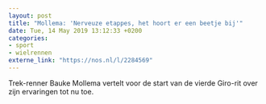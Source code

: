 ```yaml
---
layout: post
title: "Mollema: 'Nerveuze etappes, het hoort er een beetje bij'"
date: Tue, 14 May 2019 13:12:33 +0200
categories: 
- sport 
- wielrennen 
externe_link: "https://nos.nl/l/2284569"
---
```


Trek-renner Bauke Mollema vertelt voor de start van de vierde Giro-rit over zijn ervaringen tot nu toe.
